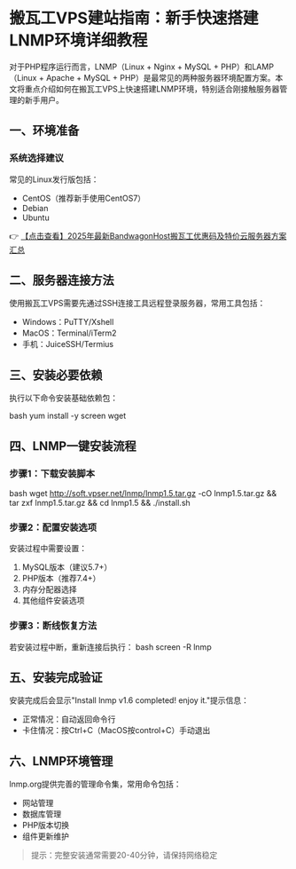 # 搬瓦工VPS建站指南：新手快速搭建LNMP环境详细教程

对于PHP程序运行而言，LNMP（Linux + Nginx + MySQL + PHP）和LAMP（Linux + Apache + MySQL + PHP）是最常见的两种服务器环境配置方案。本文将重点介绍如何在搬瓦工VPS上快速搭建LNMP环境，特别适合刚接触服务器管理的新手用户。

## 一、环境准备

### 系统选择建议
常见的Linux发行版包括：
- CentOS（推荐新手使用CentOS7）
- Debian
- Ubuntu

👉 [【点击查看】2025年最新BandwagonHost搬瓦工优惠码及特价云服务器方案汇总](https://bit.ly/banwagon)

## 二、服务器连接方法
使用搬瓦工VPS需要先通过SSH连接工具远程登录服务器，常用工具包括：
- Windows：PuTTY/Xshell
- MacOS：Terminal/iTerm2
- 手机：JuiceSSH/Termius

## 三、安装必要依赖
执行以下命令安装基础依赖包：

bash
yum install -y screen wget

## 四、LNMP一键安装流程

### 步骤1：下载安装脚本
bash
wget http://soft.vpser.net/lnmp/lnmp1.5.tar.gz -cO lnmp1.5.tar.gz && tar zxf lnmp1.5.tar.gz && cd lnmp1.5 && ./install.sh

### 步骤2：配置安装选项
安装过程中需要设置：
1. MySQL版本（建议5.7+）
2. PHP版本（推荐7.4+）
3. 内存分配器选择
4. 其他组件安装选项

### 步骤3：断线恢复方法
若安装过程中断，重新连接后执行：
bash
screen -R lnmp

## 五、安装完成验证
安装完成后会显示"Install lnmp v1.6 completed! enjoy it."提示信息：
- 正常情况：自动返回命令行
- 卡住情况：按Ctrl+C（MacOS按control+C）手动退出

## 六、LNMP环境管理
lnmp.org提供完善的管理命令集，常用命令包括：
- 网站管理
- 数据库管理
- PHP版本切换
- 组件更新维护

> 提示：完整安装通常需要20-40分钟，请保持网络稳定